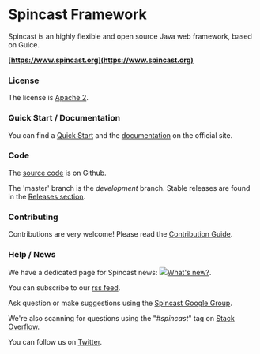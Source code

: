 # Spincast Framework #
Spincast is an highly flexible and open source Java web framework, based on Guice.

**[https://www.spincast.org](https://www.spincast.org)**

### License ###

The license is [Apache 2](http://www.apache.org/licenses/LICENSE-2.0).

### Quick Start / Documentation ###

You can find a [Quick Start](https://www.spincast.org/documentation#quick_start) and the [documentation](https://www.spincast.org/documentation) on the official site.

### Code ###

The [source code](https://github.com/spincast/spincast-framework) is on Github.

The 'master' branch is the *development* branch. Stable releases are found in the [Releases section](https://github.com/spincast/spincast-framework/releases).

### Contributing ###

Contributions are very welcome! Please read the [Contribution Guide](https://www.spincast.org/community#contribution).

### Help / News ###

We have a dedicated page for Spincast news: ![](https://www.spincast.org/public/images/fire.png)[What's new?](https://www.spincast.org/news).

You can subscribe to our [rss feed](https://www.spincast.org/rss).

Ask question or make suggestions using the [Spincast Google Group](https://groups.google.com/forum/#!forum/spincast).

We're also scanning for questions using the "*#spincast*" tag on [Stack Overflow](http://stackoverflow.com).

You can follow us on [Twitter](https://twitter.com/spincast).


